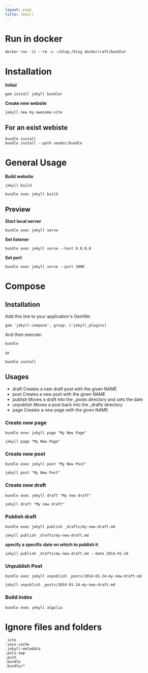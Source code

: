 ```yaml
---
layout: page
title: Jekyll
---
```


# Run in docker
```
docker run -it --rm -v ~/blog:/blog dockercraft/bundler
```

# Installation
**Initial** 
```
gem install jekyll bundler

```

**Create new website**
```
jekyll new my-awesome-site
```

## For an exist webiste
```
bundle install
bundle install --path vendor/bundle
```


# General Usage
**Build website**
```
jekyll build
```

```
bundle exec jekyll build
```

## Preview
**Start local server**
```
bundle exec jekyll serve
```

**Set listener**
```
bundle exec jekyll serve --host 0.0.0.0
```

**Set port**
```
bundle exec jekyll serve --port 3000
```



# Compose

## Installation
Add this line to your application's Gemfile:
```
gem 'jekyll-compose', group: [:jekyll_plugins]
```

And then execute:
```
bundle
```
or 
```
bundle install
```


## Usages
 - draft      Creates a new draft post with the given NAME
 - post       Creates a new post with the given NAME
 - publish    Moves a draft into the _posts directory and sets the date
 - unpublish  Moves a post back into the _drafts directory
 - page       Creates a new page with the given NAME

### Create new page
```
bundle exec jekyll page "My New Page"
```


```
jekyll page "My New Page"
```

### Create new post
```
bundle exec jekyll post "My New Post"
```

```
jekyll post "My New Post"
```

### Create new draft
```
bundle exec jekyll draft "My new draft"

```

```
jekyll draft "My new draft"

```

### Publish draft
```
bundle exec jekyll publish _drafts/my-new-draft.md
```

```
jekyll publish _drafts/my-new-draft.md
```

**specify a specific date on which to publish it**
```
jekyll publish _drafts/my-new-draft.md --date 2014-01-24
```

### Unpublish Post
```
bundle exec jekyll unpublish _posts/2014-01-24-my-new-draft.md
```

```
jekyll unpublish _posts/2014-01-24-my-new-draft.md
```

### Build index
```
bundle exec jekyll algolia
```


# Ignore files and folders
```
_site
.sass-cache
.jekyll-metadata
.puls.swp
.push
.bundle
.bundle/*
```

